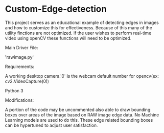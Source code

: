 # Custom-Edge-detection
This project serves as an educational example of detecting edges in images and how to customize this for effectiveness. Because of this many of the utility finctions are not optimized. If the user wishes to perform real-time video using openCV these functions will need to be optimized.

Main Driver File:

'rawimage.py'

Requirements:

A working desktop camera.'0' is the webcam default number for opencv(ex: cv2.VideoCapture(0))

Python 3

Modifications:

A portion of the code may be uncommented also able to draw bounding boxes over areas of the image based on RAW image edge data. No Machine Learning models are used to do this.
These edge related bounding boxes can be hypertuned to adjust user satisfaction.

